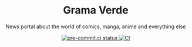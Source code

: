 <h1 align="center">Grama Verde</h1>

<p align="center">News portal about the world of comics, manga, anime and everything else</p>

<p align="center">
    <a href="https://results.pre-commit.ci/latest/github/DaniloMartoCarvalho/www.gramaverde.tk/master">
        <img src="https://results.pre-commit.ci/badge/github/DaniloMartoCarvalho/www.gramaverde.tk/master.svg" alt="pre-commit.ci status">
    </a>
    <a href="https://github.com/DaniloMartoCarvalho/www.gramaverde.tk/actions/workflows/django.yml">
        <img src="https://github.com/DaniloMartoCarvalho/www.gramaverde.tk/actions/workflows/django.yml/badge.svg" alt="CI">
    </a>
</p>
